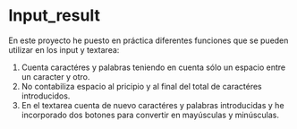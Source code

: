 # Input_result

En este proyecto he puesto en práctica diferentes funciones que se pueden utilizar en los input y textarea:

1) Cuenta caractéres y palabras teniendo en cuenta sólo un espacio entre un caracter y otro.
2) No contabiliza espacio al pricipio y al final del total de caractéres introducidos.
3) En el textarea cuenta de nuevo caractéres y palabras introducidas y he incorporado dos botones para convertir en mayúsculas y minúsculas.

